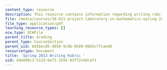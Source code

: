 ```yaml
---
content_type: resource
description: This resource contains information regarding writing rubric.
file: /media/courses/18-821-project-laboratory-in-mathematics-spring-2013/4de0d0c3512d6ef3359283ff2c4dcaf1_MIT18_821S13_paper_rubS13.pdf
file_type: application/pdf
learning_resource_types: []
ocw_type: OCWFile
parent_title: Grading
parent_type: CourseSection
parent_uid: 6d3bec05-d850-9c0b-0589-06d3c7fcaed0
resourcetype: Document
title: 'Spring 2013 Writing Rubric '
uid: 4de0d0c3-512d-6ef3-3592-83ff2c4dcaf1
---
```

